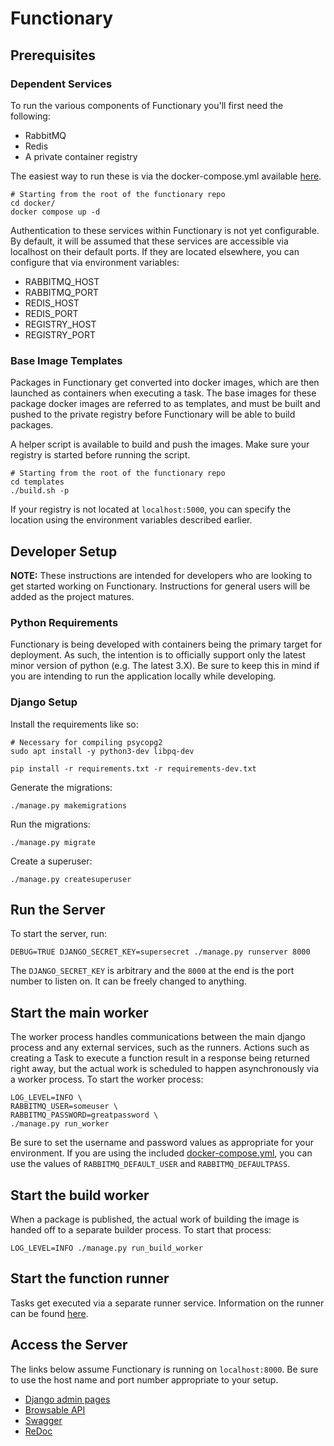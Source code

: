 # Functionary

## Prerequisites

### Dependent Services

To run the various components of Functionary you'll first need the following:

- RabbitMQ
- Redis
- A private container registry

The easiest way to run these is via the docker-compose.yml available
[here](../docker/docker-compose.yml).

```shell
# Starting from the root of the functionary repo
cd docker/
docker compose up -d
```

Authentication to these services within Functionary is not yet configurable. By
default, it will be assumed that these services are accessible via localhost on
their default ports. If they are located elsewhere, you can configure that via
environment variables:

- RABBITMQ_HOST
- RABBITMQ_PORT
- REDIS_HOST
- REDIS_PORT
- REGISTRY_HOST
- REGISTRY_PORT

### Base Image Templates

Packages in Functionary get converted into docker images, which are then
launched as containers when executing a task. The base images for these package
docker images are referred to as templates, and must be built and pushed to the
private registry before Functionary will be able to build packages.

A helper script is available to build and push the images. Make sure your
registry is started before running the script.

```shell
# Starting from the root of the functionary repo
cd templates
./build.sh -p
```

If your registry is not located at `localhost:5000`, you can specify the
location using the environment variables described earlier.

## Developer Setup

**NOTE:** These instructions are intended for developers who are looking to get
started working on Functionary. Instructions for general users will be added as
the project matures.

### Python Requirements

Functionary is being developed with containers being the primary target for
deployment. As such, the intention is to officially support only the latest
minor version of python (e.g. The latest 3.X). Be sure to keep this in mind if
you are intending to run the application locally while developing.

### Django Setup

Install the requirements like so:

```shell
# Necessary for compiling psycopg2
sudo apt install -y python3-dev libpq-dev
```

```shell
pip install -r requirements.txt -r requirements-dev.txt
```

Generate the migrations:

```shell
./manage.py makemigrations
```

Run the migrations:

```shell
./manage.py migrate
```

Create a superuser:

```shell
./manage.py createsuperuser
```

## Run the Server

To start the server, run:

```shell
DEBUG=TRUE DJANGO_SECRET_KEY=supersecret ./manage.py runserver 8000
```

The `DJANGO_SECRET_KEY` is arbitrary and the `8000` at the end is the port
number to listen on. It can be freely changed to anything.

## Start the main worker

The worker process handles communications between the main django process and
any external services, such as the runners. Actions such as creating a Task to
execute a function result in a response being returned right away, but the
actual work is scheduled to happen asynchronously via a worker process. To start
the worker process:

```shell
LOG_LEVEL=INFO \
RABBITMQ_USER=someuser \
RABBITMQ_PASSWORD=greatpassword \
./manage.py run_worker
```

Be sure to set the username and password values as appropriate for your
environment. If you are using the included
[docker-compose.yml](../docker/docker-compose.yml), you can use the values of
`RABBITMQ_DEFAULT_USER` and `RABBITMQ_DEFAULTPASS`.

## Start the build worker

When a package is published, the actual work of building the image is handed off
to a separate builder process. To start that process:

```shell
LOG_LEVEL=INFO ./manage.py run_build_worker
```

## Start the function runner

Tasks get executed via a separate runner service. Information on the runner can
be found [here](../runner/README.md).

## Access the Server

The links below assume Functionary is running on `localhost:8000`. Be sure to
use the host name and port number appropriate to your setup.

- [Django admin pages](http://localhost:8000/admin)
- [Browsable API](http://localhost:8000/api/v1)
- [Swagger](http://localhost:8000/api/docs/swagger)
- [ReDoc](http://localhost:8000/api/docs/redoc)
